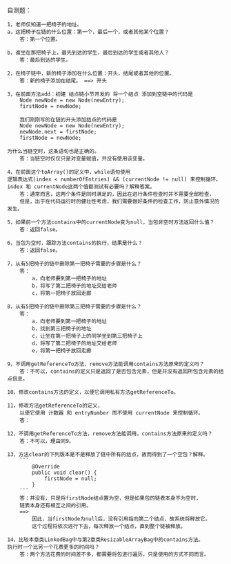 自测题：

    1，老师仅知道一把椅子的地址。
    a，这把椅子在链的什么位置：第一个，最后一个，或者其他某个位置？
        答：第一个位置。

    b，谁坐在那把椅子上，最先到达的学生，最后到达的学生或者其他人？
        答：最后到达的学生。

    2，在椅子链中，新的椅子添加在什么位置：开头，结尾或者其他的位置。
        答：新的椅子添加在结尾。 ==> 开头

    3，在前面方法add：初建 结点链小节开发的 将一个结点 添加到空链中的代码是
        Node newNode = new Node(newEntry);
        firstNode = newNode;

        我们刚刚写的在链的开头添加结点的代码是
        Node newNode = new Node(newEntry);
        newNode.next = firstNode;
        firstNode = newNode;

    为什么当链空时，这条语句也是正确的。
        答：当链空时仅仅只是对变量赋值，并没有使用该变量。

    4，在前面这个toArray()的定义中，while语句使用
    逻辑表达式(index < numberOfEntries) && (currentNode != null) 来控制循环。
    index 和 currentNode这两个值都测试有必要吗？解释答案。
        答：通常而言，这两个条件是同时满足的，因此在进行条件检查时并不需要全部检查，
        但是，出于在代码运行时的健壮性考虑，我们需要做好条件的检查工作，防止意外情况的发生。

    5，如果前一个方法contains中的currentNode变为null，当包非空时方法返回什么值？
        答：返回false。

    6，当包为空时，跟踪方法contains的执行，结果是什么？
        答：返回false。

    7，从有5把椅子的链中删除第一把椅子需要的步骤是什么？
        答：
            a，向老师要到第一把椅子的地址
            b，将写了第二把椅子的地址交给老师
            c，将第一把椅子放回走廊

    8，从有5把椅子的链中删除第三把椅子需要的步骤是什么？
        答：
            a，向老师要到第一把椅子的地址
            b，找到第三把椅子的地址
            c，让坐在第一把椅子上的同学坐到第三把椅子上
            d，将写了第二把椅子的地址交给老师
            e，将第一把椅子放回走廊

    9，不调用getReferenceTo方法，remove方法能调用contains方法原来的定义吗？
        答：不可以，contains的定义只是返回了是否包含元素，但是并没有返回所包含元素的结点信息。

    10，修改contains方法的定义，以便它调用私有方法getReferenceTo。

    11，修改方法getReferenceTo的定义，
        以便它使用 计数器 和 entryNumber 而不使用 currentNode 来控制循环。
        答：

    12，不调用getReferenceTo方法，remove方法能调用，contains方法原来的定义吗？
        答：不可以，理由同9。

    13，方法clear的下列版本是不是释放了链中所有的结点，故而得到了一个空包？解释。
        ```
            @Override
            public void clear() {
                firstNode = null;
            }
        ```
        答：并没有，只是将firstNode结点置为空，但是如果包的链表本身不为空时，
        链表本身还有相互之间的引用。
        ==>
            因此，当firstNode为null后，没有引用指向第二个结点，故系统将释放它。
            这个过程将依次进行下去，每次释放一个结点，直到整个链被释放。

    14，比较本章类LinkedBag中与第2章类ResizableArrayBag中的contains方法。
    执行时一个比另一个花费更多的时间吗？
        答：两个方法花费的时间差不多，都需要将包进行遍历，只是使用的方式不同而言。
